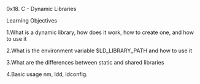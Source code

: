 0x18. C - Dynamic Libraries

Learning Objectives

1.What is a dynamic library, how does it work, how to create one, and how to use it

2.What is the environment variable $LD_LIBRARY_PATH and how to use it

3.What are the differences between static and shared libraries

4.Basic usage nm, ldd, ldconfig.
